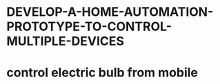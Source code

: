 # DEVELOP-A-HOME-AUTOMATION-PROTOTYPE-TO-CONTROL-MULTIPLE-DEVICES
# control electric bulb from mobile 

